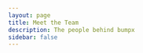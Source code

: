 ```yaml
---
layout: page
title: Meet the Team
description: The people behind bumpx
sidebar: false
---
```


<script setup>
import {
  VPTeamPage,
  VPTeamPageTitle,
  VPTeamPageSection,
  VPTeamMembers
} from 'vitepress/theme'
import { core, contributors } from './_data/team'
</script>

<VPTeamPage>
  <VPTeamPageTitle>
    <template #title>Meet the Team</template>
    <template #lead>
      bumpx is developed and maintained by a dedicated team passionate about creating better developer tools.
    </template>
  </VPTeamPageTitle>
  <VPTeamMembers :members="core" />
  <VPTeamPageSection>
    <template #title>Contributors</template>
    <template #lead>
      Thank you to all the amazing people who have contributed to bumpx.
    </template>
    <template #members>
      <VPTeamMembers size="small" :members="contributors" />
    </template>
  </VPTeamPageSection>
</VPTeamPage>
